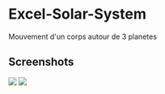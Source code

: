 # Excel-Solar-System
Mouvement d'un corps autour de 3 planetes

## Screenshots
![](https://img.sshort.net/i/wnx2.png)
![](https://img.sshort.net/i/wBiI.png)

